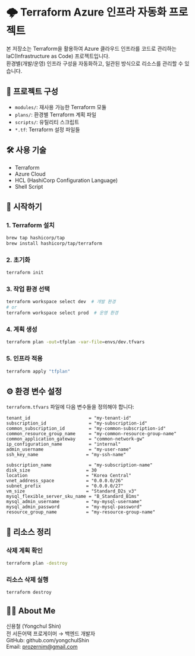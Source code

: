 # 🌩️ Terraform Azure 인프라 자동화 프로젝트

본 저장소는 Terraform을 활용하여 Azure 클라우드 인프라를 코드로 관리하는 IaC(Infrastructure as Code) 프로젝트입니다.  
환경별(개발/운영) 인프라 구성을 자동화하고, 일관된 방식으로 리소스를 관리할 수 있습니다.

## 🧩 프로젝트 구성

* `modules/`: 재사용 가능한 Terraform 모듈
* `plans/`: 환경별 Terraform 계획 파일
* `scripts/`: 유틸리티 스크립트
* `*.tf`: Terraform 설정 파일들

## 🛠 사용 기술

* Terraform
* Azure Cloud
* HCL (HashiCorp Configuration Language)
* Shell Script

## 🚀 시작하기

### 1. Terraform 설치
```bash
brew tap hashicorp/tap
brew install hashicorp/tap/terraform
```

### 2. 초기화
```bash
terraform init
```

### 3. 작업 환경 선택
```bash
terraform workspace select dev  # 개발 환경
# or
terraform workspace select prod  # 운영 환경
```

### 4. 계획 생성
```bash
terraform plan -out=tfplan -var-file=envs/dev.tfvars
```

### 5. 인프라 적용
```bash
terraform apply "tfplan"
```

## ⚙️ 환경 변수 설정

`terraform.tfvars` 파일에 다음 변수들을 정의해야 합니다:

```hcl
tenant_id                      = "my-tenant-id"
subscription_id                = "my-subscription-id"
common_subscription_id         = "my-common-subscription-id"
common_resource_group_name     = "my-common-resource-group-name"
common_application_gateway     = "common-network-gw"
ip_configuration_name          = "internal"
admin_username                 = "my-user-name"
ssh_key_name                  = "my-ssh-name"

subscription_name              = "my-subscription-name"
disk_size                     = 30
location                      = "Korea Central"
vnet_address_space            = "0.0.0.0/26"
subnet_prefix                 = "0.0.0.0/27"
vm_size                       = "Standard_D2s_v3"
mysql_flexible_server_sku_name = "B_Standard_B1ms"
mysql_admin_username          = "my-mysql-username"
mysql_admin_password          = "my-mysql-password"
resource_group_name           = "my-resource-group-name"
```

## 🧹 리소스 정리

### 삭제 계획 확인
```bash
terraform plan -destroy
```

### 리소스 삭제 실행
```bash
terraform destroy
```

## 🙋‍♂️ About Me

신용철 (Yongchul Shin)  
전 서든어택 프로게이머 → 백엔드 개발자  
GitHub: github.com/yongchulShin  
Email: prozernim@gmail.com
